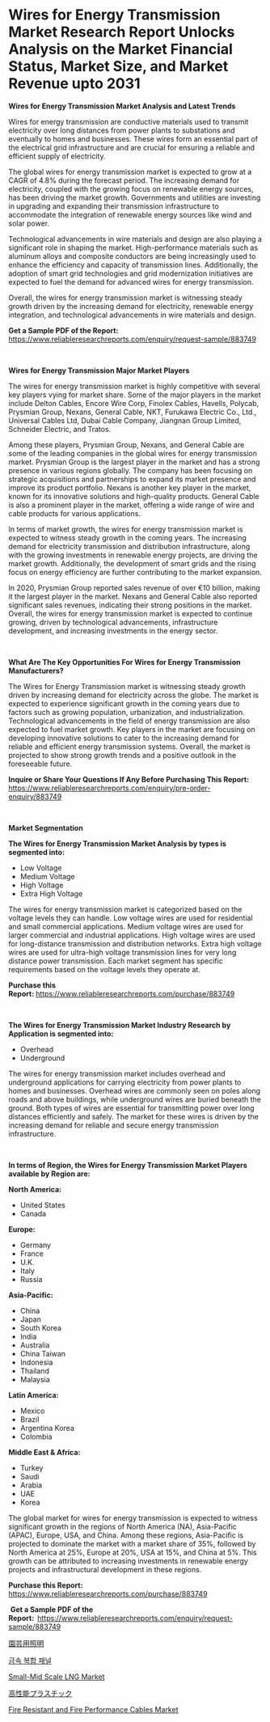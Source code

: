 <p><h1>Wires for Energy Transmission Market Research Report Unlocks Analysis on the Market Financial Status, Market Size, and Market Revenue upto 2031</h1></p><p><strong>Wires for Energy Transmission Market Analysis and Latest Trends</strong></p>
<p><p>Wires for energy transmission are conductive materials used to transmit electricity over long distances from power plants to substations and eventually to homes and businesses. These wires form an essential part of the electrical grid infrastructure and are crucial for ensuring a reliable and efficient supply of electricity.</p><p>The global wires for energy transmission market is expected to grow at a CAGR of 4.8% during the forecast period. The increasing demand for electricity, coupled with the growing focus on renewable energy sources, has been driving the market growth. Governments and utilities are investing in upgrading and expanding their transmission infrastructure to accommodate the integration of renewable energy sources like wind and solar power.</p><p>Technological advancements in wire materials and design are also playing a significant role in shaping the market. High-performance materials such as aluminum alloys and composite conductors are being increasingly used to enhance the efficiency and capacity of transmission lines. Additionally, the adoption of smart grid technologies and grid modernization initiatives are expected to fuel the demand for advanced wires for energy transmission.</p><p>Overall, the wires for energy transmission market is witnessing steady growth driven by the increasing demand for electricity, renewable energy integration, and technological advancements in wire materials and design.</p></p>
<p><strong>Get a Sample PDF of the Report:&nbsp;</strong> <a href="https://www.reliableresearchreports.com/enquiry/request-sample/883749">https://www.reliableresearchreports.com/enquiry/request-sample/883749</a></p>
<p>&nbsp;</p>
<p><strong>Wires for Energy Transmission Major Market Players</strong></p>
<p><p>The wires for energy transmission market is highly competitive with several key players vying for market share. Some of the major players in the market include Delton Cables, Encore Wire Corp, Finolex Cables, Havells, Polycab, Prysmian Group, Nexans, General Cable, NKT, Furukawa Electric Co., Ltd., Universal Cables Ltd, Dubai Cable Company, Jiangnan Group Limited, Schneider Electric, and Tratos.</p><p>Among these players, Prysmian Group, Nexans, and General Cable are some of the leading companies in the global wires for energy transmission market. Prysmian Group is the largest player in the market and has a strong presence in various regions globally. The company has been focusing on strategic acquisitions and partnerships to expand its market presence and improve its product portfolio. Nexans is another key player in the market, known for its innovative solutions and high-quality products. General Cable is also a prominent player in the market, offering a wide range of wire and cable products for various applications.</p><p>In terms of market growth, the wires for energy transmission market is expected to witness steady growth in the coming years. The increasing demand for electricity transmission and distribution infrastructure, along with the growing investments in renewable energy projects, are driving the market growth. Additionally, the development of smart grids and the rising focus on energy efficiency are further contributing to the market expansion.</p><p>In 2020, Prysmian Group reported sales revenue of over €10 billion, making it the largest player in the market. Nexans and General Cable also reported significant sales revenues, indicating their strong positions in the market. Overall, the wires for energy transmission market is expected to continue growing, driven by technological advancements, infrastructure development, and increasing investments in the energy sector.</p></p>
<p>&nbsp;</p>
<p><strong>What Are The Key Opportunities For Wires for Energy Transmission Manufacturers?</strong></p>
<p><p>The Wires for Energy Transmission market is witnessing steady growth driven by increasing demand for electricity across the globe. The market is expected to experience significant growth in the coming years due to factors such as growing population, urbanization, and industrialization. Technological advancements in the field of energy transmission are also expected to fuel market growth. Key players in the market are focusing on developing innovative solutions to cater to the increasing demand for reliable and efficient energy transmission systems. Overall, the market is projected to show strong growth trends and a positive outlook in the foreseeable future.</p></p>
<p><strong>Inquire or Share Your Questions If Any Before Purchasing This Report:</strong> <a href="https://www.reliableresearchreports.com/enquiry/pre-order-enquiry/883749">https://www.reliableresearchreports.com/enquiry/pre-order-enquiry/883749</a></p>
<p>&nbsp;</p>
<p><strong>Market Segmentation</strong></p>
<p><strong>The Wires for Energy Transmission Market Analysis by types is segmented into:</strong></p>
<p><ul><li>Low Voltage</li><li>Medium Voltage</li><li>High Voltage</li><li>Extra High Voltage</li></ul></p>
<p><p>The wires for energy transmission market is categorized based on the voltage levels they can handle. Low voltage wires are used for residential and small commercial applications. Medium voltage wires are used for larger commercial and industrial applications. High voltage wires are used for long-distance transmission and distribution networks. Extra high voltage wires are used for ultra-high voltage transmission lines for very long distance power transmission. Each market segment has specific requirements based on the voltage levels they operate at.</p></p>
<p><strong>Purchase this Report:&nbsp;</strong><a href="https://www.reliableresearchreports.com/purchase/883749">https://www.reliableresearchreports.com/purchase/883749</a></p>
<p>&nbsp;</p>
<p><strong>The Wires for Energy Transmission Market Industry Research by Application is segmented into:</strong></p>
<p><ul><li>Overhead</li><li>Underground</li></ul></p>
<p><p>The wires for energy transmission market includes overhead and underground applications for carrying electricity from power plants to homes and businesses. Overhead wires are commonly seen on poles along roads and above buildings, while underground wires are buried beneath the ground. Both types of wires are essential for transmitting power over long distances efficiently and safely. The market for these wires is driven by the increasing demand for reliable and secure energy transmission infrastructure.</p></p>
<p>&nbsp;</p>
<p><strong>In terms of Region, the Wires for Energy Transmission Market Players available by Region are:</strong></p>
<p>
    <p> <strong> North America: </strong>
        <ul>
            <li>United States</li>
            <li>Canada</li>
        </ul>
        </p> 
    <p> <strong> Europe: </strong>
        <ul>
            <li>Germany</li>
            <li>France</li>
            <li>U.K.</li>
            <li>Italy</li>
            <li>Russia</li>
        </ul>
        </p> 
    <p> <strong> Asia-Pacific: </strong>
        <ul>
            <li>China</li>
            <li>Japan</li>
            <li>South Korea</li>
            <li>India</li>
            <li>Australia</li>
            <li>China Taiwan</li>
            <li>Indonesia</li>
            <li>Thailand</li>
            <li>Malaysia</li>
        </ul>
        </p> 
    <p> <strong> Latin America: </strong>
        <ul>
            <li>Mexico</li>
            <li>Brazil</li>
            <li>Argentina Korea</li>
            <li>Colombia</li>
        </ul>
        </p> 
    <p> <strong> Middle East & Africa: </strong>
        <ul>
            <li>Turkey</li>
            <li>Saudi</li>
            <li>Arabia</li>
            <li>UAE</li>
            <li>Korea</li>
        </ul>
    </p>
    </p>
<p><p>The global market for wires for energy transmission is expected to witness significant growth in the regions of North America (NA), Asia-Pacific (APAC), Europe, USA, and China. Among these regions, Asia-Pacific is projected to dominate the market with a market share of 35%, followed by North America at 25%, Europe at 20%, USA at 15%, and China at 5%. This growth can be attributed to increasing investments in renewable energy projects and infrastructural development in these regions.</p></p>
<p><strong>Purchase this Report: </strong><a href="https://www.reliableresearchreports.com/purchase/883749">https://www.reliableresearchreports.com/purchase/883749</a></p>
<p>&nbsp;<strong>Get a Sample PDF of the Report:&nbsp;&nbsp;</strong><a href="https://www.reliableresearchreports.com/enquiry/request-sample/883749">https://www.reliableresearchreports.com/enquiry/request-sample/883749</a></p>
<p><strong></strong></p>
<p><p><a href="https://medium.com/@douglasyoung526/%E5%9C%92%E8%8A%B8%E7%85%A7%E6%98%8E%E5%B8%82%E5%A0%B4-2031%E5%B9%B4%E3%81%BE%E3%81%A7%E3%81%AE%E6%88%90%E5%8A%9F%E3%81%97%E3%81%9F%E3%83%93%E3%82%B8%E3%83%8D%E3%82%B9%E6%88%A6%E7%95%A5%E3%81%AE%E9%8D%B5-fdf3c1b7fd38">園芸用照明</a></p><p><a href="https://github.com/khytkeqagplkzqvh/Market-Research-Report-List-1/blob/main/180212015562.md">금속 복합 패널</a></p><p><a href="https://github.com/fiixsa/Market-Research-Report-List-2/blob/main/small-mid-scale-lng-market.md">Small-Mid Scale LNG Market</a></p><p><a href="https://github.com/xemfu2379520/Market-Research-Report-List-1/blob/main/898456316595.md">高性能プラスチック</a></p><p><a href="https://github.com/cecuraprangm/Market-Research-Report-List-2/blob/main/fire-resistant-and-fire-performance-cables-market.md">Fire Resistant and Fire Performance Cables Market</a></p></p>